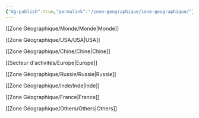 ```yaml
---
{"dg-publish":true,"permalink":"/zone-geographique/zone-geographique/"}
---
```



[[Zone Géographique/Monde/Monde\|Monde]]

[[Zone Géographique/USA/USA\|USA]]

[[Zone Géographique/Chine/Chine\|Chine]]

[[Secteur d'activités/Europe\|Europe]]

[[Zone Géographique/Russie/Russie\|Russie]]

[[Zone Géographique/Inde/Inde\|Inde]]

[[Zone Géographique/France\|France]]

[[Zone Géographique/Others/Others\|Others]]
